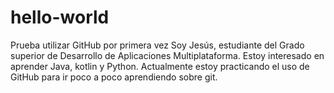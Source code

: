 # hello-world
Prueba utilizar GitHub por primera vez
Soy Jesús, estudiante del Grado superior de Desarrollo de Aplicaciones Multiplataforma. Estoy interesado en aprender Java, kotlin y Python. Actualmente estoy practicando el uso de GitHub para ir poco a poco aprendiendo sobre git.
